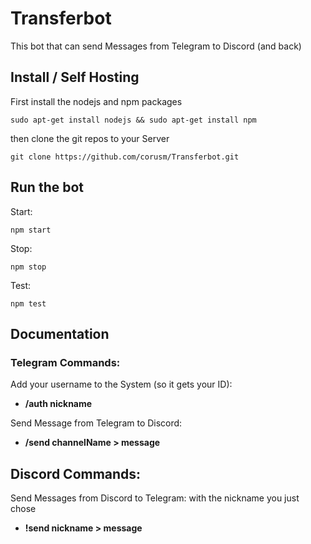 # Transferbot

This bot that can send Messages from Telegram to Discord (and back)



## Install / Self Hosting

First install the nodejs and npm packages
```
sudo apt-get install nodejs && sudo apt-get install npm
```

then clone the git repos to your Server
```
git clone https://github.com/corusm/Transferbot.git
```

## Run the bot

Start:
```
npm start
```
Stop:
```
npm stop
```
Test:
```
npm test
```

## Documentation

### Telegram Commands:
Add your username to the System (so it gets your ID):
* **/auth nickname**

Send Message from Telegram to Discord:
* **/send channelName > message**

## Discord Commands:
Send Messages from Discord to Telegram:
with the nickname you just chose
* **!send nickname > message**
